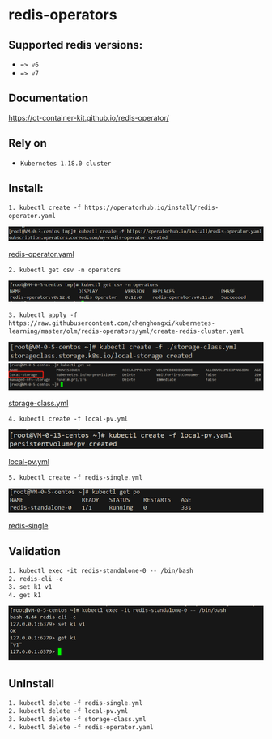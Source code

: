 # redis-operators

## Supported redis versions:

- `=> v6`
- `=> v7`

## Documentation
https://ot-container-kit.github.io/redis-operator/

## Rely on
- `Kubernetes 1.18.0 cluster`

## Install:


```shell
1. kubectl create -f https://operatorhub.io/install/redis-operator.yaml
```
![img](img/redis-operators.png)


[redis-operator.yaml](yml/redis-operator.yaml)

```shell
2. kubectl get csv -n operators
```
![img](img/csv.png)

```shell
3. kubectl apply -f https://raw.githubusercontent.com/chenghongxi/kubernetes-learning/master/olm/redis-operators/yml/create-redis-cluster.yaml
```
![img](img/storage.png)
![img](img/storage2.png)


[storage-class.yml](yml/storage-class.yml)

```shell
4. kubectl create -f local-pv.yml
```
![img](img/222.png)


[local-pv.yml](yml/local-pv.yaml)


```shell
5. kubectl create -f redis-single.yml
```
![img](img/redis-po.png)

[redis-single](yml/redis-single.yml)

## Validation
```text
1. kubectl exec -it redis-standalone-0 -- /bin/bash
2. redis-cli -c
3. set k1 v1
4. get k1
```
![img](img/exec-redis.png)

## UnInstall
```shell
1. kubectl delete -f redis-single.yml
2. kubectl delete -f local-pv.yml
3. kubectl delete -f storage-class.yml
4. kubectl delete -f redis-operator.yaml
```



